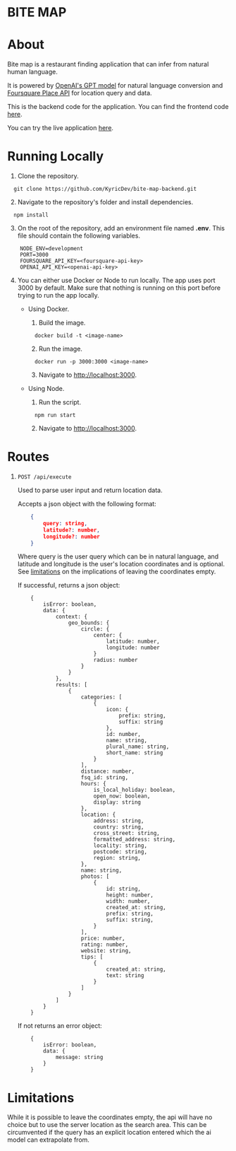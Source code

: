 # BITE MAP
# About

Bite map is a restaurant finding application that can infer from natural human language.

It is powered by [OpenAI's GPT model](https://platform.openai.com/docs/api-reference/introduction) for natural language conversion and [Foursquare Place API](https://docs.foursquare.com/developer/reference/place-search) for location query and data.

This is the backend code for the application. You can find the frontend code [here](https://github.com/KyricDev/bite-map-frontend).

You can try the live application [here](https://bite-map.vercel.app/).

# Running Locally

1. Clone the repository.
```
  git clone https://github.com/KyricDev/bite-map-backend.git
```

2. Navigate to the repository's folder and install dependencies.
```
  npm install
```

3. On the root of the repository, add an environment file named **.env**. This file should contain the following variables.
```
    NODE_ENV=development
    PORT=3000
    FOURSQUARE_API_KEY=<foursquare-api-key>
    OPENAI_API_KEY=<openai-api-key>
```

4. You can either use Docker or Node to run locally. The app uses port 3000 by default. Make sure that nothing is running on this port before trying to run the app locally.
    
    - Using Docker.
        
        1. Build the image.
        ```
          docker build -t <image-name>
        ```

        2. Run the image.
        ```
          docker run -p 3000:3000 <image-name>
        ```

        3. Navigate to [http://localhost:3000](http://localhost:3000).

    - Using Node.

        1. Run the script.
        ```
          npm run start
        ```

        2. Navigate to [http://localhost:3000](http://localhost:3000).

# Routes

1. ```POST /api/execute```
    
    Used to parse user input and return location data.

    Accepts a json object with the following format:
    ```json
        {
            query: string,
            latitude?: number,
            longitude?: number
        }
    ```

    Where query is the user query which can be in natural language, and latitude and longitude is the user's location coordinates and is optional. See [limitations](#limitations) on the implications of leaving the coordinates empty.

    If successful, returns a json object: 
    ```
        {
            isError: boolean,
            data: {
                context: {
                    geo_bounds: {
                        circle: {
                            center: {
                                latitude: number,
                                longitude: number
                            }
                            radius: number
                        }
                    }
                },
                results: [
                    {
                        categories: [
                            {
                                icon: {
                                    prefix: string,
                                    suffix: string
                                },
                                id: number,
                                name: string,
                                plural_name: string,
                                short_name: string
                            }
                        ],
                        distance: number,
                        fsq_id: string,
                        hours: {
                            is_local_holiday: boolean,
                            open_now: boolean,
                            display: string
                        },
                        location: {
                            address: string,
                            country: string,
                            cross_street: string,
                            formatted_address: string,
                            locality: string,
                            postcode: string,
                            region: string,
                        },
                        name: string,
                        photos: [
                            {
                                id: string,
                                height: number,
                                width: number,
                                created_at: string,
                                prefix: string,
                                suffix: string,
                            }
                        ],
                        price: number,
                        rating: number,
                        website: string,
                        tips: [
                            {
                                created_at: string,
                                text: string
                            }
                        ]
                    }
                ]
            }
        }
    ```

    If not returns an error object: 
    ```
        {
            isError: boolean,
            data: {
                message: string
            }
        }
    ```

# Limitations

While it is possible to leave the coordinates empty, the api will have no choice but to use the server location as the search area. This can be circumvented if the query has an explicit location entered which the ai model can extrapolate from.